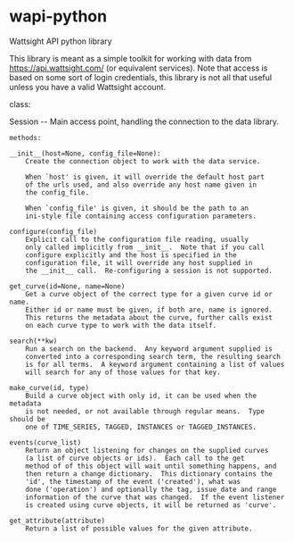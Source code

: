 # wapi-python
Wattsight API python library

This library is meant as a simple toolkit for working with data from
https://api.wattsight.com/ (or equivalent services).  Note that access
is based on some sort of login credentials, this library is not all
that useful unless you have a valid Wattsight account.

class:

Session -- Main access point, handling the connection to the data library.

    methods:

    __init__(host=None, config_file=None):
        Create the connection object to work with the data service.

        When `host' is given, it will override the default host part
        of the urls used, and also override any host name given in
        the config_file.

        When `config_file' is given, it should be the path to an
        ini-style file containing access configuration parameters.

    configure(config_file)
        Explicit call to the configuration file reading, usually
        only called implicitly from __init__.  Note that if you call
        configure explicitly and the host is specified in the
        configuration file, it will override any host supplied in
        the __init__ call.  Re-configuring a session is not supported.

    get_curve(id=None, name=None)
        Get a curve object of the correct type for a given curve id or name.
        Either id or name must be given, if both are, name is ignored.
        This returns the metadata about the curve, further calls exist
        on each curve type to work with the data itself.

    search(**kw)
        Run a search on the backend.  Any keyword argument supplied is
        converted into a corresponding search term, the resulting search
        is for all terms.  A keyword argument containing a list of values
        will search for any of those values for that key.

    make_curve(id, type)
        Build a curve object with only id, it can be used when the metadata
        is not needed, or not available through regular means.  Type should be
        one of TIME_SERIES, TAGGED, INSTANCES or TAGGED_INSTANCES.

    events(curve_list)
        Return an object listening for changes on the supplied curves
        (a list of curve objects or ids).  Each call to the get
        method of of this object will wait until something happens, and
        then return a change dictionary.  This dictionary contains the
        'id', the timestamp of the event ('created'), what was
        done ('operation') and optionally the tag, issue_date and range
        information of the curve that was changed.  If the event listener
        is created using curve objects, it will be returned as 'curve'.

    get_attribute(attribute)
        Return a list of possible values for the given attribute.
